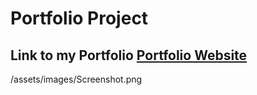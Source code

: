# Portfolio Project

## Link to my Portfolio **[Portfolio Website](http://surl.li/gdizx)**

/assets/images/Screenshot.png
